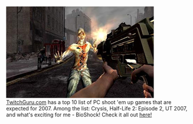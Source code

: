 [![](hellgate_1.jpg)](http://www.twitchguru.com) [TwitchGuru.com](http://www.twitchguru.com) has a top 10 list of PC shoot 'em up games that are expected for 2007. Among the list: Crysis, Half-Life 2: Episode 2, UT 2007, and what's exciting for me - BioShock! Check it all out [here!](http://www.twitchguru.com/2007/01/25/top_ten_pc_shooters_to_watch_for_in_2007/) 